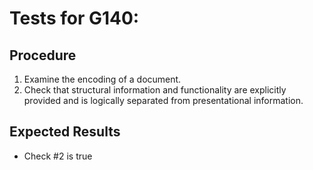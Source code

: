 # Tests for G140: 

## Procedure

1. Examine the encoding of a document.
2. Check that structural information and functionality are explicitly provided and is logically separated from presentational information.

## Expected Results

- Check #2 is true
